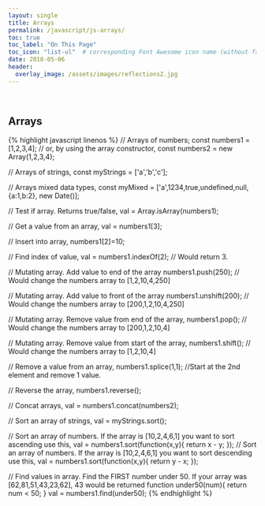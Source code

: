 ```yaml
---
layout: single
title: Arrays
permalink: /javascript/js-arrays/
toc: true
toc_label: "On This Page"
toc_icon: "list-ul"  # corresponding Font Awesome icon name (without fa prefix)
date: 2018-05-06
header:
  overlay_image: /assets/images/reflections2.jpg
---
```

<br>

## Arrays
{% highlight javascript linenos %}
  // Arrays of numbers;
  const numbers1 = [1,2,3,4];
  // or, by using the array constructor,
  const numbers2 = new Array(1,2,3,4);

  // Arrays of strings,
  const myStrings = ['a','b','c'];

  // Arrays mixed data types,
  const myMixed = ['a',1234,true,undefined,null,{a:1,b:2}, new Date()];

  // Test if array. Returns true/false,
  val = Array.isArray(numbers1);

  // Get a value from an array,
  val  = numbers1[3];

  // Insert into array,
  numbers1[2]=10;

  // Find index of value,
  val = numbers1.indexOf(2); // Would return 3.

  // Mutating array. Add value to end of the array
  numbers1.push(250); // Would change the numbers array to [1,2,10,4,250]

  // Mutating array. Add value to front of the array
  numbers1.unshift(200); // Would change the numbers array to [200,1,2,10,4,250]

  // Mutating array. Remove value from end of the array,
  numbers1.pop(); // Would change the numbers array to [200,1,2,10,4]

  // Mutating array. Remove value from start of the array,
  numbers1.shift(); // Would change the numbers array to [1,2,10,4]

  // Remove a value from an array,
  numbers1.splice(1,1); //Start at the 2nd element and remove 1 value.

  // Reverse the array,
  numbers1.reverse();

  // Concat arrays,
  val = numbers1.concat(numbers2);

  // Sort an array of strings,
  val = myStrings.sort();

  // Sort an array of numbers. If the array is [10,2,4,6,1] you want to sort ascending use this,
  val = numbers1.sort(function(x,y){
          return x - y;
        });
  // Sort an array of numbers. If the array is [10,2,4,6,1] you want to sort descending use this,
  val = numbers1.sort(function(x,y){
          return y - x;
        });

  // Find values in array. Find the FIRST number under 50. If your array was [62,81,51,43,23,62], 43 would be returned
  function under50(num){
    return num < 50;
  }
  val = numbers1.find(under50);
{% endhighlight %}
